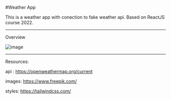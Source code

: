 #Weather App

This is a weather app  with conection to fake weather api.
Based on ReactJS course 2022.

---
Overview

![image](https://user-images.githubusercontent.com/66336947/189545531-bd3e6d84-b936-40f9-9f87-c961bcc4215e.png)

---
Resources:

api : https://openweathermap.org/current

images: https://www.freepik.com/

styles: https://tailwindcss.com/
